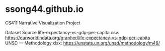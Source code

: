 # ssong44.github.io
CS411 Narrative Visualization Project

Dataset Source
life-expectancy-vs-gdp-per-capita.csv: https://ourworldindata.org/grapher/life-expectancy-vs-gdp-per-capita
UNSD — Methodology.xlsx: https://unstats.un.org/unsd/methodology/m49/
